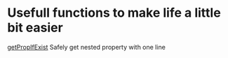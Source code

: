 # Usefull functions to make life a little bit easier

[getPropIfExist](https://github.com/Reshetnyak/toolbox/tree/master/getPropIfExist) Safely get nested property with one line